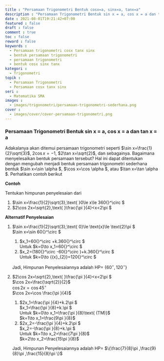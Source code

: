 ```yaml
---
title : "Persamaan Trigonometri Bentuk cosx=a, sinx=a, tanx=a"
description : "Persamaan Trigonometri Bentuk sin x = a, cos x = a dan tan x = a. adakalanya akan ditemui persamaan trigonometri seperti sinx=1/2, dan sebagainya. Bagaimana menyelesaikan bentuk persamaan tersebut? Hal ini dapat ditentukan dengan mengubah menjadi bentuk persamaan trigonometri sederhana bentuk sinx=sin alpha"
date : 2021-08-01T19:21:42+07:00
featured : false
draft : false
comment : true
toc : false
reward : false
keywords : 
  - Persamaan trigonometri cosx tanx sinx
  - bentuk persamaan trigonometri
  - persamaan trigonometri 
  - bentuk cosx sinx tanx
kategori : 
  - Trigonometri
topik :
  - Persamaan Trigonometri
  - Persamaan cosx tanx sinx
seri : 
  - Matematika SMA
images : 
  - images/trigonometri/persamaan-trigonometri-sederhana.png
cover : 
  - images/cover/cover-persamaan-trigonometri.png
---
```

### Persamaan Trigonometri Bentuk sin x = a, cos x = a dan tan x = a
Adakalanya akan ditemui persamaan trigonometri seperti $\sin x=\frac{1}{2}\sqrt{3}$, $2\cos x=-1$, $2\tan x=\sqrt{2}$, dan sebagainya. Bagaimana menyelesaikan bentuk persamaan tersebut? Hal ini dapat ditentukan dengan mengubah menjadi bentuk persamaan trigonometri sederhana bentuk $\sin x=\sin \alpha $, $\cos x=\cos \alpha $, atau $\tan x=\tan \alpha $. Perhatikan contoh berikut

**Contoh**

Tentukan himpunan penyelesaian dari 
1. $\sin x=\frac{1}{2}\sqrt{3},\text{ }0\le x\le 360{}^\circ $
2. $2\cos 2x=\sqrt{2},\text{ }\frac{\pi }{4}<x<2\pi $

**Alternatif Penyelesaian**

1. $\sin x=\frac{1}{2}\sqrt{3},\text{ 0}\le \text{x}\le \text{2}\pi $
    \
    $\sin x=\sin 60{}^\circ $
    1. $x_1=60{}^\circ +k.360{}^\circ $
      \
      Untuk $k=0\to x_1=60{}^\circ $
    2. $x_2=(180{}^\circ -60{}^\circ )+k.360{}^\circ $
      \
      Untuk $k=0\to {{x}_{2}}=120{}^\circ $

    Jadi, Himpunan Penyelesaiannya adalah HP= $\{60{}^\circ ,120{}^\circ \}$
2. $2\cos 2x=\sqrt{2},\text{ }\frac{\pi }{4}<x<2\pi $
    \
    $\cos 2x=\frac{\sqrt{2}}{2}$
    \
    $\cos 2x=\cos 45{}^\circ$ 
    \
    $\cos 2x=\cos \frac{\pi }{4}$
    1. $2x_1=\frac{\pi }{4}+k.2\pi $
      \
      $x_1=\frac{\pi }{8}+k.\pi $
      \
      Untuk $k=0\to x_1=\frac{\pi }{8}\text{ (TM)}$
      \
      $k=1\to x_1=\frac{9\pi }{8}$
    2.  $2x_2=-\frac{\pi }{4}+k.2\pi $
      \
      $x_2=-\frac{\pi }{8}+k.\pi $
      \
      Untuk $k=1\to x_2=\frac{7\pi }{8}$
      \
      $k=2\to x_2=\frac{15\pi }{8}$
      
    Jadi, Himpunan Penyelesaiannya adalah HP= $\{\frac{7}{8}\pi ,\frac{9}{8}\pi ,\frac{15}{8}\pi \}$
